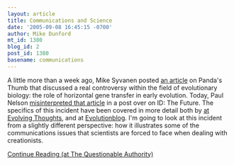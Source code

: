 ```yaml
---
layout: article
title: Communications and Science
date: '2005-09-08 16:45:15 -0700'
author: Mike Dunford
mt_id: 1380
blog_id: 2
post_id: 1380
basename: communications
---
```

A little more than a week ago, Mike Syvanen posted [an article](http://www.pandasthumb.org/archives/2005/08/the_last_univer.html) on Panda's Thumb that discussed a real controversy within the field of evolutionary biology: the role of horizontal gene transfer in early evolution. Today, Paul Nelson [misinterpreted that article](http://www.idthefuture.com/index.php?p=734&amp;more=1&amp;amp;c=1&amp;tb=1&amp;amp;pb=1#more734) in a post over on ID: The Future. The specifics of this incident have been covered in more detail both by [at Evolving Thoughts](http://evolvethought.blogspot.com/2005/09/crossing-line-hgt-and-paul-nelson.html), and at [Evolutionblog](http://evolutionblog.blogspot.com/2005/09/nelson-on-monneynisbet.html).   I'm going to look at this incident from a slightly different perspective: how it illustrates some of the communications issues that scientists are forced to face when dealing with creationists. 

[Continue Reading (at The Questionable Authority)](http://thequestionableauthority.blogspot.com/2005/09/communications-and-science.html)
